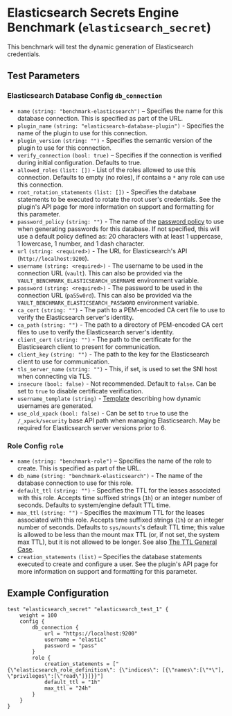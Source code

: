 # Elasticsearch Secrets Engine Benchmark (`elasticsearch_secret`)

This benchmark will test the dynamic generation of Elasticsearch credentials.

## Test Parameters

### Elasticsearch Database Config `db_connection`

- `name` `(string: "benchmark-elasticsearch")` – Specifies the name for this database connection. This is specified as part of the URL.
- `plugin_name` `(string: "elasticsearch-database-plugin")` - Specifies the name of the plugin to use for this connection.
- `plugin_version` `(string: "")` - Specifies the semantic version of the plugin to use for this connection.
- `verify_connection` `(bool: true)` – Specifies if the connection is verified during initial configuration. Defaults to true.
- `allowed_roles` `(list: [])` - List of the roles allowed to use this connection. Defaults to empty (no roles), if contains a `*` any role can use this connection.
- `root_rotation_statements` `(list: [])` - Specifies the database statements to be
  executed to rotate the root user's credentials. See the plugin's API page for more
  information on support and formatting for this parameter.
- `password_policy` `(string: "")` - The name of the
  [password policy](https://developer.hashicorp.com/vault/docs/concepts/password-policies) to use when generating passwords
  for this database. If not specified, this will use a default policy defined as:
  20 characters with at least 1 uppercase, 1 lowercase, 1 number, and 1 dash character.
- `url` `(string: <required>)` - The URL for Elasticsearch's API (`http://localhost:9200`).
- `username` `(string: <required>)` - The username to be used in the connection URL (`vault`). This can also be provided via the `VAULT_BENCHMARK_ELASTICSEARCH_USERNAME` environment variable.
- `password` `(string: <required>)` - The password to be used in the connection URL (`pa55w0rd`). This can also be provided via the `VAULT_BENCHMARK_ELASTICSEARCH_PASSWORD` environment variable.
- `ca_cert` `(string: "")` - The path to a PEM-encoded CA cert file to use to verify the Elasticsearch server's identity.
- `ca_path` `(string: "")` - The path to a directory of PEM-encoded CA cert files to use to verify the Elasticsearch server's identity.
- `client_cert` `(string: "")` - The path to the certificate for the Elasticsearch client to present for communication.
- `client_key` `(string: "")` - The path to the key for the Elasticsearch client to use for communication.
- `tls_server_name` `(string: "")` - This, if set, is used to set the SNI host when connecting via TLS.
- `insecure` `(bool: false)` - Not recommended. Default to `false`. Can be set to `true` to disable certificate verification.
- `username_template` `(string)` - [Template](https://developer.hashicorp.com/vault/docs/concepts/username-templating) describing how dynamic usernames are generated.
- `use_old_xpack` `(bool: false)` - Can be set to `true` to use the `/_xpack/security` base API path when managing Elasticsearch. May be required for Elasticsearch server versions prior to 6.

### Role Config `role`

- `name` `(string: "benchmark-role")` – Specifies the name of the role to create. This is specified as part of the URL.
- `db_name` `(string: "benchmark-elasticsearch")` - The name of the database connection to use for this role.
- `default_ttl` `(string: "")` - Specifies the TTL for the leases associated with this role. Accepts time suffixed strings (`1h`) or an integer number of seconds. Defaults to system/engine default TTL time.
- `max_ttl` `(string: "")` - Specifies the maximum TTL for the leases associated with this role. Accepts time suffixed strings (`1h`) or an integer number of seconds. Defaults to `sys/mounts`'s default TTL time; this value is allowed to be less than the mount max TTL (or, if not set, the system max TTL), but it is not allowed to be longer. See also [The TTL General Case](https://developer.hashicorp.com/vault/docs/concepts/tokens#the-general-case).
- `creation_statements` `(list)` – Specifies the database
  statements executed to create and configure a user. See the plugin's API page
  for more information on support and formatting for this parameter.

## Example Configuration

```hcl
test "elasticsearch_secret" "elasticsearch_test_1" {
    weight = 100
    config {
        db_connection {
            url = "https://localhost:9200"
            username = "elastic"
            password = "pass"
        }
        role {
            creation_statements = ["{\"elasticsearch_role_definition\": {\"indices\": [{\"names\":[\"*\"], \"privileges\":[\"read\"]}]}}"]
            default_ttl = "1h"
            max_ttl = "24h"
        }
    }
}
```
